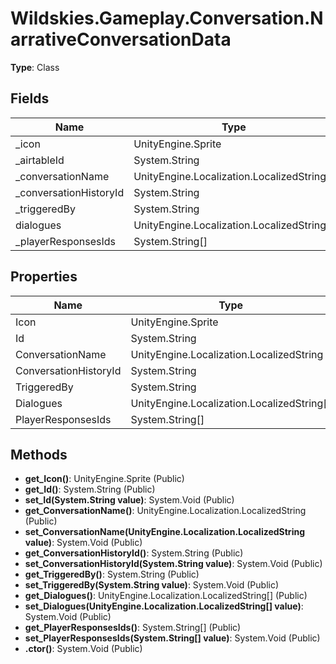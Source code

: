 ﻿# Wildskies.Gameplay.Conversation.NarrativeConversationData

**Type**: Class

## Fields

| Name | Type | Access |
|------|------|--------|
| _icon | UnityEngine.Sprite | Private |
| _airtableId | System.String | Private |
| _conversationName | UnityEngine.Localization.LocalizedString | Private |
| _conversationHistoryId | System.String | Private |
| _triggeredBy | System.String | Private |
| dialogues | UnityEngine.Localization.LocalizedString[] | Private |
| _playerResponsesIds | System.String[] | Private |

## Properties

| Name | Type | Access |
|------|------|--------|
| Icon | UnityEngine.Sprite | Public |
| Id | System.String | Public |
| ConversationName | UnityEngine.Localization.LocalizedString | Public |
| ConversationHistoryId | System.String | Public |
| TriggeredBy | System.String | Public |
| Dialogues | UnityEngine.Localization.LocalizedString[] | Public |
| PlayerResponsesIds | System.String[] | Public |

## Methods

- **get_Icon()**: UnityEngine.Sprite (Public)
- **get_Id()**: System.String (Public)
- **set_Id(System.String value)**: System.Void (Public)
- **get_ConversationName()**: UnityEngine.Localization.LocalizedString (Public)
- **set_ConversationName(UnityEngine.Localization.LocalizedString value)**: System.Void (Public)
- **get_ConversationHistoryId()**: System.String (Public)
- **set_ConversationHistoryId(System.String value)**: System.Void (Public)
- **get_TriggeredBy()**: System.String (Public)
- **set_TriggeredBy(System.String value)**: System.Void (Public)
- **get_Dialogues()**: UnityEngine.Localization.LocalizedString[] (Public)
- **set_Dialogues(UnityEngine.Localization.LocalizedString[] value)**: System.Void (Public)
- **get_PlayerResponsesIds()**: System.String[] (Public)
- **set_PlayerResponsesIds(System.String[] value)**: System.Void (Public)
- **.ctor()**: System.Void (Public)


